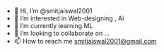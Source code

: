 - 👋 Hi, I’m @smitjaiswal2001
- 👀 I’m interested in Web-designing , Ai 
- 🌱 I’m currently learning ML
- 💞️ I’m looking to collaborate on ...
- 📫 How to reach me smitjaiswal2001@gmail.com

<!---
smitjaiswal2001/smitjaiswal2001 is a ✨ special ✨ repository because its `README.md` (this file) appears on your GitHub profile.
You can click the Preview link to take a look at your changes.
--->
